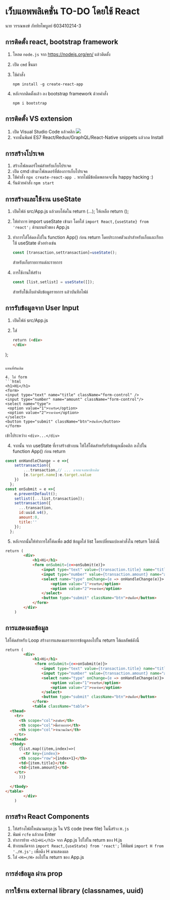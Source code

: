 # เว็บแอพพลิเคชั่น TO-DO โดยใช้ React

นาย วรรณพงษ์ ภัททิยไพบูลย์ 603410214-3

## การติดตั้ง react, bootstrap framework

1. โหลด ```node.js``` จาก https://nodejs.org/en/ แล้วติดตั้ง

2. เปิด ```cmd``` ขึ้นมา

3. ใช้คำสั่ง 

   ```
   npm install -g create-react-app
   ```

   

4. หลังจากติดตั้งแล้ว ลง bootstrap framework ด้วยคำสั่ง 

   ```
   npm i bootstrap
   ```

   

## การติดตั้ง VS extension

1. เปิด Visual Studio Code แล้วคลิก ![](https://code.visualstudio.com/assets/docs/editor/extension-gallery/extensions-view-icon.png)
2. จากนั้นพิมพ์ ES7 React/Redux/GraphQL/React-Native snippets แล้วกด Install

## การสร้างโปรเจค

1. สร้างโฟลเดอร์ใหม่สำหรับเก็บโปรเจค
2. เปิด cmd เข้ามาโฟลเดอร์ที่ต้องการเก็บโปรเจค
3. ใช้คำสั่ง ```npx create-react-app .``` หากไม่มีข้อผิดพลาดจะขึ้น happy hacking :)
4. รันด้วยคำสั่ง ```npm start```

## การสร้างและใช้งาน useState

1. เปิดไฟล์ src/App.js แล้วลบโค้ดใน return (...); ให้เหลือ return ();

2. ให้ทำการ import useState เข้ามา โดยใส่ ```import React,{useState} from 'react';``` ด้านบนหัวของ App.js

3. ทำการใส่โค้ดลงไปใน function App() ก่อน return โดยประกาศตัวแปรสำหรับเก็บและเรียกใช้ useState ตัวอย่างเช่น

   ```javascript
   const [transaction,settransaction]=useState();
   ```

   สำหรับเก็บรายการแต่ละรายการ

4. การใช้งานให้สร้าง 

   ```javascript
   const [list,setlist] = useState([]);
   ```

   สำหรับใช้เก็บลำดับข้อมูลรายการ แล้วบันทึกไฟล์

## การรับข้อมูลจาก User Input

1. เปิดไฟล์ src/App.js

3. ใส่

   ```html
   return (<div>
   </div>
);
   ```
   
   แทนที่อันเดิม
   
4. ใส่ form
```html
<h1>Hi</h1>
<form>
<input type="text" name="title" className="form-control" />
<input type="number" name="amount" className="form-control"/>
<select name="type">
	<option value="1">รายรับ</option>
	<option value="2">รายจ่าย</option>
</select>
<button type="submit" className="btn">บันทึก</button>
</form>
```

เข้าไประหว่าง ```<div>...</div>```

4. จากนั้น จาก useState ที่เราสร้างข้างบน ให้ใส่โค้ดสำหรับรับข้อมูลเมื่อคลิก ลงไปใน function App() ก่อน return

```javascript
const onHandleChange = e =>{
	settransaction({
  		...transaction,// ... แจกแจงสมาชิกเดิม
  		[e.target.name]:e.target.value
	})
  };
const onSubmit = e =>{
    e.preventDefault();
    setlist([...list,transaction]);
    settransaction({
      ...transaction,
      id:uuid.v4(),
      amount:0,
      title:''
    });
  };
```

5. หลังจากนั้นให้ทำการใส่โค้ดเพื่อ add ข้อมูลใส่ list โดยเปลี่ยนแปลงคำสั่งใน return ได้ดังนี้

```html
return (
        <div>
            <h1>Hi</h1>
            <form onSubmit={e=>onSubmit(e)}>
                <input type="text" value={transaction.title} name="title" className="form-control" onChange={e => onHandleChange(e)}/>
                <input type="number" value={transaction.amount} name="amount" className="form-control" onChange={e => onHandleChange(e)}/>
                <select name="type" onChange={e => onHandleChange(e)}>
                    <option value="1">รายรับ</option>
                    <option value="2">รายจ่าย</option>
                </select>
                <button type="submit" className="btn">บันทึก</button>
            </form>
        </div>
    )
```

## การแสดงผลข้อมูล

ใส่โค้ดสำหรับ Loop สร้างการแสดงผลรายการข้อมูลลงไปใน return ได้ผลลัพธ์ดังนี้

```html
return (
        <div>
            <h1>Hi</h1>
             <form onSubmit={e=>onSubmit(e)}>
                <input type="text" value={transaction.title} name="title" className="form-control" onChange={e => onHandleChange(e)}/>
                <input type="number" value={transaction.amount} name="amount" className="form-control" onChange={e => onHandleChange(e)}/>
                <select name="type" onChange={e => onHandleChange(e)}>
                    <option value="1">รายรับ</option>
                    <option value="2">รายจ่าย</option>
                </select>
                <button type="submit" className="btn">บันทึก</button>
            </form>
            <table className="table">
  <thead>
    <tr>
      <th scope="col">ลำดับ</th>
      <th scope="col">ชื่อรายการ</th>
      <th scope="col">จำนวนเงิน</th>
    </tr>
  </thead>
  <tbody>
      {list.map((item,index)=>(
        <tr key={index}>
      <th scope="row">{index+1}</th>
      <td>{item.title}</td>
      <td>{item.amount}</td>
    </tr>
      ))}
    
  </tbody>
</table>
        </div>
    )
```

## การสร้าง React Components

1. ให้สร้างไฟล์ใหม่นามสกุล js ใน VS code (new file) ในนี้สร้าง ```H.js```
2. พิมพ์ ```rcfe``` แล้วกด Enter
3. ทำการย้าย ```<h1>Hi</h1>``` จาก App.js ไปใส่ใน return ของ H.js
4. ข้างบนถัดจาก ```import React,{useState} from 'react';``` ให้พิมพ์ ```import H from './H.js';``` เพื่อดึง H มาแสดงผล
5. ใส่ ```<H></H>``` ลงไปใน return ของ App.js

## การส่งข้อมูล ผ่าน prop

## การใช้งาน external library (classnames, uuid)
